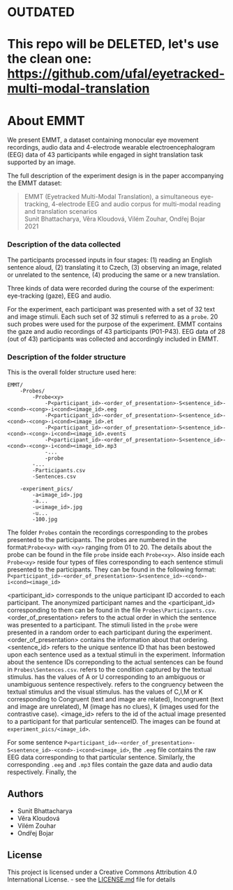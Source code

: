 # OUTDATED
# This repo will be DELETED, let's use the clean one: https://github.com/ufal/eyetracked-multi-modal-translation


# About EMMT

We present EMMT, a dataset containing monocular eye movement recordings, audio data and 4-electrode wearable electroencephalogram (EEG) data of 43 participants while engaged in sight translation task supported by an image.

The full description of the experiment design is in the paper accompanying the EMMT dataset:

>  EMMT (Eyetracked Multi-Modal Translation), a simultaneous eye-tracking, 4-electrode EEG and audio corpus for multi-modal reading and translation scenarios<br>
>  Sunit Bhattacharya, Věra Kloudová, Vilém Zouhar, Ondřej Bojar<br>
>  2021


### Description of the data collected

The participants processed inputs in four stages: (1) reading an English sentence aloud, (2) translating it to Czech, (3) observing an image, related or unrelated to the sentence, (4) producing the same or a new translation.

Three kinds of data were recorded during the course of the experiment: eye-tracking (gaze), EEG and audio.

For the experiment, each participant was presented with a set of 32 text and image stimuli. Each such set of 32 stimuli s referred to as a ``probe``. 20 such probes were used for the purpose of the experiment. EMMT contains the gaze and audio recordings of 43 participants (P01-P43). EEG data of 28 (out of 43) participants was collected and accordingly included in EMMT. 

### Description of the folder structure

This is the overall folder structure used here: 

```
EMMT/
    -Probes/
        -Probe<xy>
            -P<participant_id>-<order_of_presentation>-S<sentence_id>-<cond>-<cong>-i<cond><image_id>.eeg
            -P<participant_id>-<order_of_presentation>-S<sentence_id>-<cond>-<cong>-i<cond><image_id>.et
            -P<participant_id>-<order_of_presentation>-S<sentence_id>-<cond>-<cong>-i<cond><image_id>.events
            -P<participant_id>-<order_of_presentation>-S<sentence_id>-<cond>-<cong>-i<cond><image_id>.mp3
            -...
            -probe
        -...
        -Participants.csv
        -Sentences.csv

    -experiment_pics/
        -a<image_id>.jpg
        -a...   
        -u<image_id>.jpg
        -u...
        -100.jpg

```

The folder ``Probes`` contain the recordings corresponding to the probes presented to the participants. The probes are numbered in the format:``Probe<xy>`` with ``<xy>`` ranging from 01 to 20. 
The details about the probe can be found in the file ``probe`` inside each ``Probe<xy>``. Also inside each ``Probe<xy>`` reside four types of files corresponding to each sentence stimuli presented to the participants. They can be found in the following format:
``P<participant_id>-<order_of_presentation>-S<sentence_id>-<cond>-i<cond><image_id>``


<participant_id> corresponds to the unique participant ID accorded to each participant. The anonymized participant names and the <participant_id> corresponding to them can be found in the file ``Probes\Participants.csv``. 
<order_of_presentation> refers to the actual order in which the sentence was presented to a participant. The stimuli listed in the ``probe`` were presented in a random order to each participant during the experiment. <order_of_presentation> contains the information about that ordering.
<sentence_id> refers to the unique sentence ID that has been bestowed upon each sentence used as a textual stimuli in the experiment. Information about the sentence IDs correponding to the actual sentences can be found in ``Probes\Sentences.csv``. 
<cond> refers to the condition captured by the textual stimulus. <cond> has the values of A or U corresponding to an ambiguous or unambiguous sentence respectively. 
<cong> refers to the congruency between the textual stimulus and the visual stimulus. <cong> has the values of C,I,M or K corresponding to Congruent (text and image are related), Incongruent (text and image are unrelated), M (image has no clues), K (images used for the contrastive case). 
<image_id> refers to the id of the actual image presented to a participant for that particular sentenceID. The images can be found at ``experiment_pics/<image_id>``.

For some sentence ``P<participant_id>-<order_of_presentation>-S<sentence_id>-<cond>-i<cond><image_id>``, the ``.eeg`` file contains the raw EEG data corresponding to that particular sentence. Similarly, the corresponding ``.eeg`` and ``.mp3`` files contain the gaze data and audio data respectively. Finally, the 



## Authors

* Sunit Bhattacharya
* Věra Kloudová 
* Vilém Zouhar
* Ondřej Bojar

## License

This project is licensed under a Creative Commons Attribution 4.0 International License. - see the [LICENSE.md](LICENSE.md) file for details
